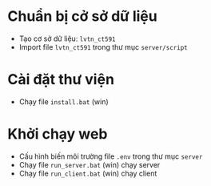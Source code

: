 # Chuẩn bị cở sở dữ liệu

* Tạo cơ sở dữ liệu: ```lvtn_ct591```
* Import file ```lvtn_ct591``` trong thư mục ```server/script ```

# Cài đặt thư viện

* Chạy file ```install.bat``` (win)

# Khởi chạy web

* Cấu hình biến môi trường file ```.env``` trong thư mục ```server```
* Chạy file ```run_server.bat``` (win) chạy server
* Chạy file ```run_client.bat``` (win) chạy client




